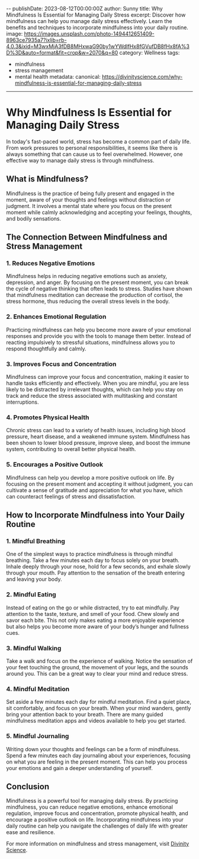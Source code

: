 --
publishDate: 2023-08-12T00:00:00Z
author: Sunny
title: Why Mindfulness Is Essential for Managing Daily Stress
excerpt: Discover how mindfulness can help you manage daily stress effectively. Learn the benefits and techniques to incorporate mindfulness into your daily routine.
image: https://images.unsplash.com/photo-1494412651409-8963ce7935a7?ixlib=rb-4.0.3&ixid=M3wxMjA3fDB8MHxwaG90by1wYWdlfHx8fGVufDB8fHx8fA%3D%3D&auto=format&fit=crop&w=2070&q=80
category: Wellness
tags:
  - mindfulness
  - stress management
  - mental health
metadata:
  canonical: https://divinityscience.com/why-mindfulness-is-essential-for-managing-daily-stress
---

# Why Mindfulness Is Essential for Managing Daily Stress

In today's fast-paced world, stress has become a common part of daily life. From work pressures to personal responsibilities, it seems like there is always something that can cause us to feel overwhelmed. However, one effective way to manage daily stress is through mindfulness. 

## What is Mindfulness?

Mindfulness is the practice of being fully present and engaged in the moment, aware of your thoughts and feelings without distraction or judgment. It involves a mental state where you focus on the present moment while calmly acknowledging and accepting your feelings, thoughts, and bodily sensations.

## The Connection Between Mindfulness and Stress Management

### 1. Reduces Negative Emotions

Mindfulness helps in reducing negative emotions such as anxiety, depression, and anger. By focusing on the present moment, you can break the cycle of negative thinking that often leads to stress. Studies have shown that mindfulness meditation can decrease the production of cortisol, the stress hormone, thus reducing the overall stress levels in the body.

### 2. Enhances Emotional Regulation

Practicing mindfulness can help you become more aware of your emotional responses and provide you with the tools to manage them better. Instead of reacting impulsively to stressful situations, mindfulness allows you to respond thoughtfully and calmly.

### 3. Improves Focus and Concentration

Mindfulness can improve your focus and concentration, making it easier to handle tasks efficiently and effectively. When you are mindful, you are less likely to be distracted by irrelevant thoughts, which can help you stay on track and reduce the stress associated with multitasking and constant interruptions.

### 4. Promotes Physical Health

Chronic stress can lead to a variety of health issues, including high blood pressure, heart disease, and a weakened immune system. Mindfulness has been shown to lower blood pressure, improve sleep, and boost the immune system, contributing to overall better physical health.

### 5. Encourages a Positive Outlook

Mindfulness can help you develop a more positive outlook on life. By focusing on the present moment and accepting it without judgment, you can cultivate a sense of gratitude and appreciation for what you have, which can counteract feelings of stress and dissatisfaction.

## How to Incorporate Mindfulness into Your Daily Routine

### 1. Mindful Breathing

One of the simplest ways to practice mindfulness is through mindful breathing. Take a few minutes each day to focus solely on your breath. Inhale deeply through your nose, hold for a few seconds, and exhale slowly through your mouth. Pay attention to the sensation of the breath entering and leaving your body.

### 2. Mindful Eating

Instead of eating on the go or while distracted, try to eat mindfully. Pay attention to the taste, texture, and smell of your food. Chew slowly and savor each bite. This not only makes eating a more enjoyable experience but also helps you become more aware of your body’s hunger and fullness cues.

### 3. Mindful Walking

Take a walk and focus on the experience of walking. Notice the sensation of your feet touching the ground, the movement of your legs, and the sounds around you. This can be a great way to clear your mind and reduce stress.

### 4. Mindful Meditation

Set aside a few minutes each day for mindful meditation. Find a quiet place, sit comfortably, and focus on your breath. When your mind wanders, gently bring your attention back to your breath. There are many guided mindfulness meditation apps and videos available to help you get started.

### 5. Mindful Journaling

Writing down your thoughts and feelings can be a form of mindfulness. Spend a few minutes each day journaling about your experiences, focusing on what you are feeling in the present moment. This can help you process your emotions and gain a deeper understanding of yourself.

## Conclusion

Mindfulness is a powerful tool for managing daily stress. By practicing mindfulness, you can reduce negative emotions, enhance emotional regulation, improve focus and concentration, promote physical health, and encourage a positive outlook on life. Incorporating mindfulness into your daily routine can help you navigate the challenges of daily life with greater ease and resilience.

For more information on mindfulness and stress management, visit [Divinity Science](https://divinityscience.com).
